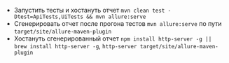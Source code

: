 - Запустить тесты и хостануть отчет `mvn clean test -Dtest=ApiTests,UiTests && mvn allure:serve`
- Сгенерировать отчет после прогона тестов `mvn allure:serve` по пути `target/site/allure-maven-plugin`
- Хостануть сгенерированный отчет `npm install http-server -g || brew install http-server -g`, `http-server target/site/allure-maven-plugin`